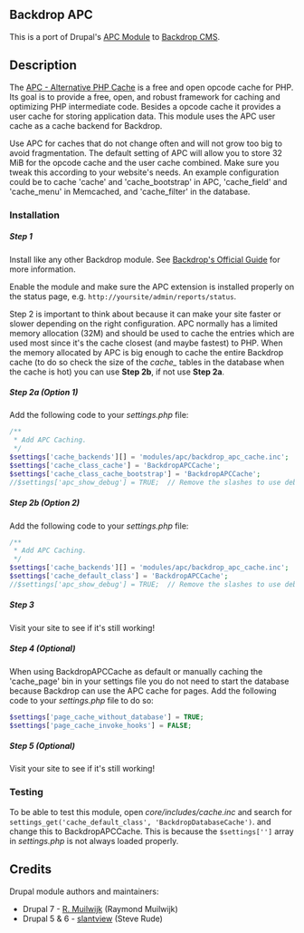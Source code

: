 ## Backdrop APC

This is a port of Drupal's [APC Module](https://drupal.org/project/apc "APC - Alternative PHP Cache") to [Backdrop CMS](https://backdropcms.org).

## Description

The [APC - Alternative PHP Cache](http://www.php.net/apc) is a free and open opcode cache for PHP. Its goal is to provide a free, open, and robust framework for caching and optimizing PHP intermediate code. Besides a opcode cache it provides a user cache for storing application data. This module uses the APC user cache as a cache backend for Backdrop.

Use APC for caches that do not change often and will not grow too big to avoid fragmentation. The default setting of APC will allow you to store 32 MiB for the opcode cache and the user cache combined. Make sure you tweak this according to your website's needs. An example configuration could be to cache 'cache' and 'cache_bootstrap' in APC, 'cache_field' and 'cache_menu' in Memcached, and 'cache_filter' in the database.

### Installation

##### Step 1

Install like any other Backdrop module. See [Backdrop's Official Guide](https://backdropcms.org/guide/modules) for more information.

Enable the module and make sure the APC extension is installed properly on the status page, e.g. `http://yoursite/admin/reports/status`.

Step 2 is important to think about because it can make your site faster or slower depending on the right configuration. APC normally has a limited memory allocation (32M) and should be used to cache the entries which are used most since it's the cache closest (and maybe fastest) to PHP. When the memory allocated by APC is big enough to cache the entire Backdrop cache (to do so check the size of the *cache_* tables in the database when the cache is hot) you can use **Step 2b**, if not use **Step 2a**.

##### Step 2a (Option 1)

Add the following code to your *settings.php* file:

```php
/**
 * Add APC Caching.
 */
$settings['cache_backends'][] = 'modules/apc/backdrop_apc_cache.inc';
$settings['cache_class_cache'] = 'BackdropAPCCache';
$settings['cache_class_cache_bootstrap'] = 'BackdropAPCCache';
//$settings['apc_show_debug'] = TRUE;  // Remove the slashes to use debug mode.
```

##### Step 2b (Option 2)

Add the following code to your *settings.php* file:

```php
/**
 * Add APC Caching.
 */
$settings['cache_backends'][] = 'modules/apc/backdrop_apc_cache.inc';
$settings['cache_default_class'] = 'BackdropAPCCache';
//$settings['apc_show_debug'] = TRUE;  // Remove the slashes to use debug mode.
```

##### Step 3

Visit your site to see if it's still working!

##### Step 4 (Optional)

When using BackdropAPCCache as default or manually caching the 'cache_page' bin in your settings file you do not need to start the database because Backdrop can use the APC cache for pages. Add the following code to your *settings.php* file to do so:

```php
$settings['page_cache_without_database'] = TRUE;
$settings['page_cache_invoke_hooks'] = FALSE;
```

##### Step 5 (Optional)

Visit your site to see if it's still working!

### Testing

To be able to test this module, open *core/includes/cache.inc* and search for `settings_get('cache_default_class', 'BackdropDatabaseCache')`. and change this to BackdropAPCCache. This is because the `$settings['']` array in *settings.php* is not always loaded properly.

## Credits

Drupal module authors and maintainers:

* Drupal 7 - [R. Muilwijk](https://drupal.org/user/159883) (Raymond Muilwijk)
* Drupal 5 & 6 - [slantview](https://www.drupal.org/user/73183) (Steve Rude)

